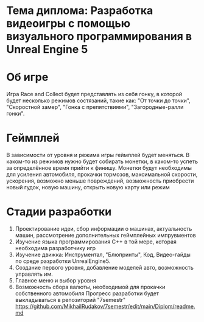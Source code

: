 # Тема диплома: Разработка видеоигры с помощью визуального программирования в Unreal Engine 5
# Об игре 
Игра Race and Collect будет представлять из себя гонку, в которой будет несколько режимов состязаний, такие как: "От точки до точки", "Скоростной замер", "Гонка с препятствиями", "Загородные-ралли гонки".

# Геймплей 
В зависимости от уровня и режима игры геймплей будет меняться. В каком-то из режимов нужно будет собирать монетки, в каком-то успеть за определённое время прийти к финишу. Монетки будут необходимы для усиления автомобиля, прокачки тормозов, максимальной скорости, ускорения, возможно меньше повреждений, возможность приобрести новый гудок, новую машину, открыть новую карту или режим

# Стадии разработки
1. Проектирование идеи, сбор информации о машинах, актуальность машин, рассмотрение дополнительных геймплейных импрувментов
2. Изучение языка программирования С++ в той мере, которая необходима разработчику игр
3. Изучение движка: Инструментал, "Блюпринты", Код, Видео-гайды по среде разработки UnrealEngine5.
4. Создание первого уровня, добавление моделей авто, возможность управлять им.
5. Главное меню и выбор уровня
6. Возможность сбора валюты, необходимой для прокачки собственного автомобиля
Прогресс разработки будет выкладываться в репозиторий "7semestr" https://github.com/MikhailRudakov/7semestr/edit/main/Diplom/readme.md
